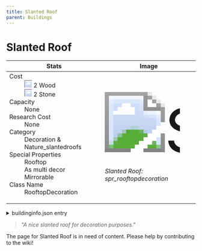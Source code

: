 ```yaml
---
title: Slanted Roof
parent: Buildings
---
```

# Slanted Roof

[//]: # (Pre-generated content)
<table><thead><tr><th>Stats</th><th>Image</th></tr></thead><tbody><tr><td><dl><dt>Cost</dt><dd><div class="resource-icon"><img style="object-position: -637px -751px;" src="https://tfe2-wiki.github.io/assets/sprites.png"></div> 2 Wood<br><div class="resource-icon"><img style="object-position: -637px -737px;" src="https://tfe2-wiki.github.io/assets/sprites.png"></div> 2 Stone</dd><dt>Capacity</dt><dd>None</dd><dt>Research Cost</dt><dd>None</dd><dt>Category</dt><dd>Decoration & Nature_slantedroofs</dd><dt>Special Properties</dt><dd>Rooftop<br>As multi decor<br>Mirrorable</dd><dt>Class Name</dt><dd>RooftopDecoration</dd></dl></td><td><style>.building-image {width: 200px;height: 200px;overflow: hidden;position: relative;}.building-image img {image-rendering: pixelated;object-fit: none;transform: scale(10);transform-origin: left top;position: absolute;left: 0;top: 0;}.resource-image {width: 200px;height: 200px;overflow: hidden;position: relative;}.resource-image img {image-rendering: pixelated;object-fit: none;transform: scale(20);transform-origin: left top;position: absolute;left: 0;top: 0;}.building-icon {width: 20px;height: 20px;overflow: hidden;position: relative;display: inline-block;}.building-icon img {image-rendering: pixelated;object-fit: none;transform: scale(1);transform-origin: left top;position: absolute;left: 0;top: 0;}.resource-icon {width: 20px;height: 20px;overflow: hidden;position: relative;display: inline-block;}.resource-icon img {image-rendering: pixelated;object-fit: none;transform: scale(2);transform-origin: left top;position: absolute;left: 0;top: 0;}</style><div class="building-image"><img style="object-position: -620px -59px;" src="https://tfe2-wiki.github.io/assets/sprites.png" alt="Slanted Roof Back"><img style="object-position: -598px -59px;" src="https://tfe2-wiki.github.io/assets/sprites.png" alt="Slanted Roof"></div><i>Slanted Roof: spr_rooftopdecoration</i></td></tr></tbody></table><details><summary>buildinginfo.json entry</summary>```json
	{
    "className": "RooftopDecoration",
    "food": 0,
    "wood": 2,
    "stone": 2,
    "machineParts": 0,
    "knowledge": 0,
    "category": "Decoration & Nature_slantedroofs",
    "unlockedByDefault": true,
    "specialInfo": [
        "rooftop",
        "as_multi_decor",
        "mirrorable"
    ]
}
	```</details><blockquote><i>"A nice slanted roof for decoration purposes."</i></blockquote>

The page for Slanted Roof is in need of content. Please help by contributing to the wiki!
